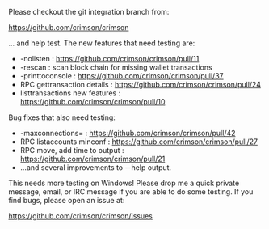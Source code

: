 Please checkout the git integration branch from:

https://github.com/crimson/crimson

... and help test.  The new features that need testing are:

* -nolisten : https://github.com/crimson/crimson/pull/11
* -rescan : scan block chain for missing wallet transactions
* -printtoconsole : https://github.com/crimson/crimson/pull/37
* RPC gettransaction details : https://github.com/crimson/crimson/pull/24
* listtransactions new features : https://github.com/crimson/crimson/pull/10

Bug fixes that also need testing:

* -maxconnections= : https://github.com/crimson/crimson/pull/42
* RPC listaccounts minconf : https://github.com/crimson/crimson/pull/27
* RPC move, add time to output : https://github.com/crimson/crimson/pull/21
* ...and several improvements to --help output.

This needs more testing on Windows!  Please drop me a quick private message, email, or IRC message if you are able to do some testing.  If you find bugs, please open an issue at:

https://github.com/crimson/crimson/issues
